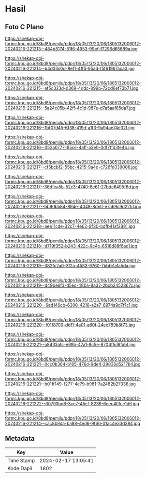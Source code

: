 # Hasil

## Foto C Plano

https://sirekap-obj-formc.kpu.go.id/8bd8/pemilu/pdpr/18/05/13/20/06/1805132006012-20240216-221213--484d8174-51f6-4953-99ef-f7296d65689a.jpg

https://sirekap-obj-formc.kpu.go.id/8bd8/pemilu/pdpr/18/05/13/20/06/1805132006012-20240216-221214--b4d33c0d-8e11-4ff5-95ad-f5f61967aca3.jpg

https://sirekap-obj-formc.kpu.go.id/8bd8/pemilu/pdpr/18/05/13/20/06/1805132006012-20240216-221215--af5c323d-d369-4ddc-899b-72cd6ef73b71.jpg

https://sirekap-obj-formc.kpu.go.id/8bd8/pemilu/pdpr/18/05/13/20/06/1805132006012-20240216-221215--5a24c05b-42ff-4c1d-987e-d7a5aaf85da7.jpg

https://sirekap-obj-formc.kpu.go.id/8bd8/pemilu/pdpr/18/05/13/20/06/1805132006012-20240216-221216--1bf07d45-6f38-419d-a1f3-9a94ae74e32f.jpg

https://sirekap-obj-formc.kpu.go.id/8bd8/pemilu/pdpr/18/05/13/20/06/1805132006012-20240216-221216--053a0777-85ce-4aff-a2e0-0df7ffd3fe4b.jpg

https://sirekap-obj-formc.kpu.go.id/8bd8/pemilu/pdpr/18/05/13/20/06/1805132006012-20240216-221217--cf5bcb12-55bc-4215-9a4d-c726fd039006.jpg

https://sirekap-obj-formc.kpu.go.id/8bd8/pemilu/pdpr/18/05/13/20/06/1805132006012-20240216-221217--36dfea5b-52c3-4740-8e61-27bdc6495f6d.jpg

https://sirekap-obj-formc.kpu.go.id/8bd8/pemilu/pdpr/18/05/13/20/06/1805132006012-20240216-221217--bb90bb84-894e-4048-8de0-e7a69c9d22fd.jpg

https://sirekap-obj-formc.kpu.go.id/8bd8/pemilu/pdpr/18/05/13/20/06/1805132006012-20240216-221218--aee11cde-32c7-4e62-9f30-bdfb41af2881.jpg

https://sirekap-obj-formc.kpu.go.id/8bd8/pemilu/pdpr/18/05/13/20/06/1805132006012-20240216-221218--d719f352-b243-422c-9c4c-6518d88f6ac1.jpg

https://sirekap-obj-formc.kpu.go.id/8bd8/pemilu/pdpr/18/05/13/20/06/1805132006012-20240216-221219--382fc2a0-3f2a-4583-9760-7bbfe1a1a5da.jpg

https://sirekap-obj-formc.kpu.go.id/8bd8/pemilu/pdpr/18/05/13/20/06/1805132006012-20240216-221219--d49be6f3-d5ec-480a-8a32-2bcb3452867c.jpg

https://sirekap-obj-formc.kpu.go.id/8bd8/pemilu/pdpr/18/05/13/20/06/1805132006012-20240216-221220--6ad146cb-6300-4216-a2a7-8974a9d7f1c1.jpg

https://sirekap-obj-formc.kpu.go.id/8bd8/pemilu/pdpr/18/05/13/20/06/1805132006012-20240216-221220--f01f8700-ddf1-4a01-a60f-24ee789b8f73.jpg

https://sirekap-obj-formc.kpu.go.id/8bd8/pemilu/pdpr/18/05/13/20/06/1805132006012-20240216-221221--a8433afc-e69b-47a1-8c5e-6704f5d6fabf.jpg

https://sirekap-obj-formc.kpu.go.id/8bd8/pemilu/pdpr/18/05/13/20/06/1805132006012-20240216-221221--0cc0b364-b165-476d-9de4-29836d5217b4.jpg

https://sirekap-obj-formc.kpu.go.id/8bd8/pemilu/pdpr/18/05/13/20/06/1805132006012-20240216-221221--b01ff149-f277-4c79-b981-7a2482b27338.jpg

https://sirekap-obj-formc.kpu.go.id/8bd8/pemilu/pdpr/18/05/13/20/06/1805132006012-20240216-221222--00793bd6-3ce7-45ef-8239-6eec40fce1d6.jpg

https://sirekap-obj-formc.kpu.go.id/8bd8/pemilu/pdpr/18/05/13/20/06/1805132006012-20240216-221214--cac8b9da-ba88-4ed6-9f66-01ac4e33d384.jpg


## Metadata

| Key        | Value               |
| ---------- | ------------------- |
| Time Stamp | 2024-02-17 13:05:41 |
| Kode Dapil | 1802                |



